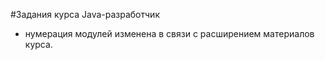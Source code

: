 #Задания курса Java-разработчик
- нумерация модулей изменена в связи с расширением материалов курса.